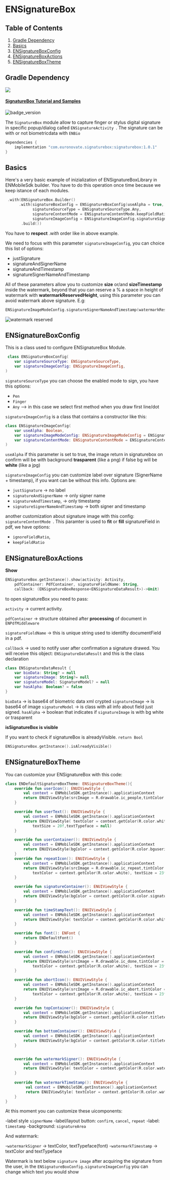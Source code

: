# ENSignatureBox

## Table of Contents
1. [Gradle Dependency](#gradle-dependency)
2. [Basics](#basics)
3. [ENSignatureBoxConfig](#ENSignatureBoxConfig)
4. [ENSignatureBoxActions](#ENSignatureBoxActions)
5. [ENSignatureBoxTheme](#ENSignatureBoxTheme)

## Gradle Dependency

![](https://badgen.net/badge/stable/1.0.1/blue)


#### [SignatureBox Tutorial and Samples](signaturebox/readme.md)

![badge_version](imgSignatureBox.png)

The `SignatureBox` module allow to capture finger or stylus digital signature in specific popup/dialog called `ENSignatureActivity `. 
The signature can be with or not biometricdata with `ENBio`

```gradle
dependencies {
	implementation "com.euronovate.signaturebox:signaturebox:1.0.1"
}
```

## Basics

Here's a very basic example of inizialization of ENSignatureBoxLibrary in ENMobileSdk builder. You have to do this operation once time because we keep istance of each modules.

```kotlin
 .with(ENSignatureBox.Builder()
      .with(signatureBoxConfig = ENSignatureBoxConfig(useAlpha = true,
            signatureSourceType = ENSignatureSourceType.Any,
            signatureContentMode = ENSignatureContentMode.keepFieldRatio,
            signatureImageConfig = ENSignatureImageConfig.signatureSignerNameAndTimestamp))
       .build())
```
You have to **respect** *.with* order like in above example.

We need to focus with this parameter `signatureImageConfig`, you can choice this list of options:

- justSignature
- signatureAndSignerName
- signatureAndTimestamp
- signatureSignerNameAndTimestamp

All of these parameters allow you to customize **size** or/and **sizeTimestamp** inside the watermark, beyond that you can reserve a % a space in height of watermark with **watermarkReservedHeight**, using this parameter you can avoid watermark above signature.
E.g:
```kotlin
ENSignatureImageModeConfig.signatureSignerNameAndTimestamp(watermarkReservedHeight = 0.3f)
```

![watermark reserved](signaturewaterkmarkreserverd.png)
## ENSignatureBoxConfig

This is a class used to configure ENSignatureBox Module.

```kotlin
 class ENSignatureBoxConfig(  
    var signatureSourceType: ENSignatureSourceType,  
    var signatureImageConfig: ENSignatureImageConfig,  
)
```
`signatureSourceType` you can choose the enabled mode to sign, you have this options:

*  `Pen` 
*  `Finger`
*  `Any` --> in this case we select first method when you draw first line/dot

`signatureImageConfig` is a class that contains a constructor like this:

```kotlin
class ENSignatureImageConfig(  
    var useAlpha: Boolean,  
    var signatureImageModeConfig: ENSignatureImageModeConfig = ENSignatureImageModeConfig.justSignature(),  
    var signatureContentMode: ENSignatureContentMode = ENSignatureContentMode.keepFieldRatio  
)
```

`useAlpha` if this parameter is set to true, the image return in signaturebox on confirm will be with background **trasparent** (like a png) if false bg will be **white** (like a jpg)

`signatureImageConfig` you can customize label over signature (SignerName + timestamp), if you want can be without this info. Options are:

* `justSignature` -> no label
* `signatureAndSignerName` -> only signer name
* `signatureAndTimestamp`, -> only timestamp
* `signatureSignerNameAndTimestamp` -> both signer and timestamp

another customization about signature image with this config: `signatureContentMode `. This paramter is used to **fit** or **fill** signatureField in pdf, we have options:

* `ignoreFieldRatio`,
* `keepFieldRatio`

## ENSignatureBoxActions

**Show**

```kotlin
ENSignatureBox.getInstance().show(activity: Activity, 
	pdfContainer: PdfContainer, signatureFieldName: String,
	callback: (ENSignatureBoxResponse<ENSignatureDataResult>)->Unit)
```
to open signatureBox you need to pass:

`activity` -> current activity.

`pdfContainer` -> structure obtained after **processing** of document in `ENPdfMiddleware`

`signatureFieldName` -> this is unique string used to identifty documentField in a pdf.

`callback` -> used to notify user after confirmation a signature drawed. You will receive this object: `ENSignatureDataResult` and this is the class declaration

```kotlin
class ENSignatureDataResult {
    var bioData: String? = null
    var signatureImage: String?= null
    var signatureModel: SignatureModel? = null
    var hasAlpha: Boolean? = false
}
```

`bioData` -> is base64 of biometric data xml crypted
`signatureImage` -> is base64 of image
`signatureModel` -> is class with all info about field just signed.
`hasAlpha` -> boolean that indicates if `signatureImage` is with bg white or trasparent


**isSignatureBox is visible**

If you want to check if signatureBox is alreadyVisible.  `return Bool`

```kotlin
ENSignatureBox.getInstance().isAlreadyVisible() 

```

## ENSignatureBoxTheme

You can customize your ENSignatureBox with this code:

```kotlin
class ENDefaultSignatureBoxTheme: ENSignatureBoxTheme(){
    override fun userIcon(): ENUIViewStyle {
        val context = ENMobileSDK.getInstance().applicationContext
        return ENUIViewStyle(srcImage = R.drawable.ic_people,tintColor = context.getColor(R.color.white))
    }

    override fun userText(): ENUIViewStyle {
        val context = ENMobileSDK.getInstance().applicationContext
        return ENUIViewStyle( textColor = context.getColor(R.color.white),
            textSize = 20f,textTypeface = null)
    }

    override fun userContainer(): ENUIViewStyle {
        val context = ENMobileSDK.getInstance().applicationContext
        return ENUIViewStyle(bgColor = context.getColor(R.color.bguserinfosignaturebox))
    }
    override fun repeatIcon(): ENUIViewStyle {
        val context = ENMobileSDK.getInstance().applicationContext
        return ENUIViewStyle(srcImage = R.drawable.ic_repeat,tintColor = context.getColor(R.color.white),
            textColor = context.getColor(R.color.white), textSize = 23f,textTypeface = font().light())
    }

    override fun signatureContainer(): ENUIViewStyle {
        val context = ENMobileSDK.getInstance().applicationContext
        return ENUIViewStyle(bgColor = context.getColor(R.color.signatureColor))
    }

    override fun timeStampText(): ENUIViewStyle {
        val context = ENMobileSDK.getInstance().applicationContext
        return ENUIViewStyle( textColor = context.getColor(R.color.white), textSize = 20f,textTypeface = font().light())
    }

    override fun font(): ENFont {
        return ENDefaultFont()
    }

    override fun confirmIcon(): ENUIViewStyle {
        val context = ENMobileSDK.getInstance().applicationContext
        return ENUIViewStyle(srcImage = R.drawable.ic_done,tintColor = context.getColor(R.color.yellow),
            textColor = context.getColor(R.color.white), textSize = 23f,textTypeface = font().light())
    }

    override fun abortIcon(): ENUIViewStyle {
        val context = ENMobileSDK.getInstance().applicationContext
        return ENUIViewStyle(srcImage = R.drawable.ic_abort,tintColor = context.getColor(R.color.redsemidark),
            textColor = context.getColor(R.color.white), textSize = 23f,textTypeface = font().light())
    }

    override fun topContainer(): ENUIViewStyle {
        val context = ENMobileSDK.getInstance().applicationContext
        return ENUIViewStyle(bgColor = context.getColor(R.color.titletextprogressdialog))
    }

    override fun bottomContainer(): ENUIViewStyle {
        val context = ENMobileSDK.getInstance().applicationContext
        return ENUIViewStyle(bgColor = context.getColor(R.color.titletextprogressdialog))
    }


	override fun watermarkSigner(): ENUIViewStyle {  
	    val context = ENMobileSDK.getInstance().applicationContext  
		return ENUIViewStyle( textColor = context.getColor(R.color.waterMarkTextColor), textTypeface = font().medium())  
	}  
  
	override fun watermarkTimeStamp(): ENUIViewStyle {  
	     val context = ENMobileSDK.getInstance().applicationContext  
		 return ENUIViewStyle( textColor = context.getColor(R.color.waterMarkTextColor), textTypeface = font().regular())  
	}
}
```

At this moment you can customize these uicomponents:

-label style `signerName`
-label/layout button: `confirm`, `cancel`, `repeat`
-label: `timestamp`
-background: `signatureArea`

And watermark: 

-`watermarkSigner` -> textColor, textTypeface(font)
-`watermarkTimestamp` -> textColor and textTypeface

Watermark is text below  `signature image`  after acquiring the signature from the user, in the `ENSignatureBoxConfig.signatureImageConfig`  you can change which text you would show



